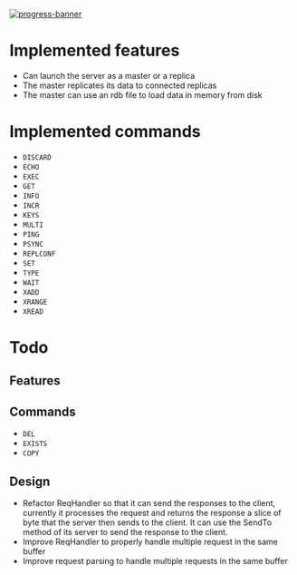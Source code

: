[![progress-banner](https://backend.codecrafters.io/progress/redis/9541e44c-1cee-46fe-89d7-1a57b455fe2d)](https://app.codecrafters.io/users/codecrafters-bot?r=2qF)

# Implemented features

- Can launch the server as a master or a replica
- The master replicates its data to connected replicas
- The master can use an rdb file to load data in memory from disk

# Implemented commands

- `DISCARD`
- `ECHO`
- `EXEC`
- `GET`
- `INFO`
- `INCR`
- `KEYS`
- `MULTI`
- `PING`
- `PSYNC`
- `REPLCONF`
- `SET`
- `TYPE`
- `WAIT`
- `XADD`
- `XRANGE`
- `XREAD`


# Todo

## Features

## Commands

- `DEL`
- `EXISTS`
- `COPY`

## Design

- Refactor ReqHandler so that it can send the responses to the client, currently it processes the request and returns the response a slice of byte
that the server then sends to the client.
It can use the SendTo method of its server to send the response to the client.
- Improve ReqHandler to properly handle multiple request in the same buffer
- Improve request parsing to handle multiple requests in the same buffer
